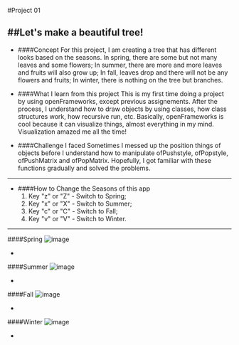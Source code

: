 #Project 01

##Let's make a beautiful tree!
-----
* ####Concept
For this project, I am creating a tree that has different looks based on the seasons. In spring, there are some but not many leaves and some flowers; In summer, there are more and more leaves and fruits will also grow up; In fall, leaves drop and there will not be any flowers and fruits; In winter, there is nothing on the tree but branches.

* ####What I learn from this project
This is my first time doing a project by using openFrameworks, except previous assignements. After the process, I understand how to draw objects by using classes, how class structures work, how recursive run, etc. Basically, openFrameworks is cool because it can visualize things, almost everything in my mind. Visualization amazed me all the time!

* ####Challenge I faced
Sometimes I messed up the position things of objects before I understand how to manipulate ofPushstyle, ofPopstyle, ofPushMatrix and ofPopMatrix. Hopefully, I got familiar with these functions gradually and solved the problems.

-----
* ####How to Change the Seasons of this app
	1. Key "z" or "Z" - Switch to Spring;
	2. Key "x" or "X" - Switch to Summer;
	3. Key "c" or "C" - Switch to Fall;
	4. Key "v" or "V" - Switch to Winter.
	
-----
####Spring
![image](https://raw.githubusercontent.com/hungk901/CreativeCoding_oF_F15_KuoJui_Hung/master/Project01/screenshots/01_spring.png)

-

####Summer
![image](https://raw.githubusercontent.com/hungk901/CreativeCoding_oF_F15_KuoJui_Hung/master/Project01/screenshots/02_summer.png)

-

####Fall
![image](https://raw.githubusercontent.com/hungk901/CreativeCoding_oF_F15_KuoJui_Hung/master/Project01/screenshots/03_fall.png)

-

####Winter
![image](https://raw.githubusercontent.com/hungk901/CreativeCoding_oF_F15_KuoJui_Hung/master/Project01/screenshots/04_winter.png)




-